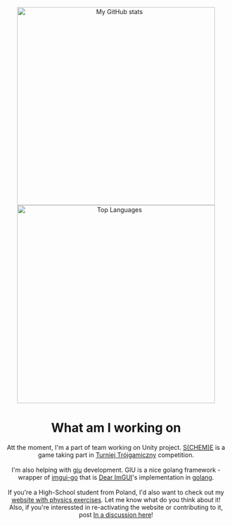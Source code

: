 <p align="center">
  <img src="https://github-readme-stats.vercel.app/api?username=gucio321&theme=blue-green&bg_color=90,137c15,175a71&title_color=fff&text_color=fff&count_private=true&show_icons=true&custom_title=Stats%20of%20gucio321%20aka%20M.Sz.&hide_border=true" width=450px alt="My GitHub stats"/>
  <img src="https://github-readme-stats.vercel.app/api/top-langs/?username=gucio321&theme=blue-green&bg_color=90,175a71,137c15&title_color=fff&text_color=fff&count_private=true&show_icons=true&custom_title=Top%20Languages%20of%20gucio321&hide_border=true" width=450px alt="Top Languages"/>
</p>
 
<h1 align="center">What am I working on</h1>
<p align="center">
Att the moment, I'm a part of team working on Unity project.
<a href="https://neonKnights.github.io/sCHEMe-website">S(CHEM)E</a> is a game
taking part in <a href="https://t3g.pl">Turniej Trójgamiczny</a> competition.<br><br>
I'm also helping with <a href="https://github.com/AllenDang/giu">giu</a> development.
GIU is a nice golang framework - wrapper of <a href="https://github.com/inkyblackness/imgui-go">imgui-go</a>
that is <a href="https://github.com/ocornut/imgui">Dear ImGUI</a>'s implementation 
in <a href="https://go.dev">golang</a>.<br><br>
If you're a High-School student from Poland, I'd also want to check out my
<a href="https://gucio321.github.io/fizyka">website with physics exercises</a>.
Let me know what do you think about it! Also, if you're interessted in
re-activating the website or contributing to it, post
<a href="https://github.com/gucio321/fizyka/discussions/5">In a discussion here</a>!
</p>
